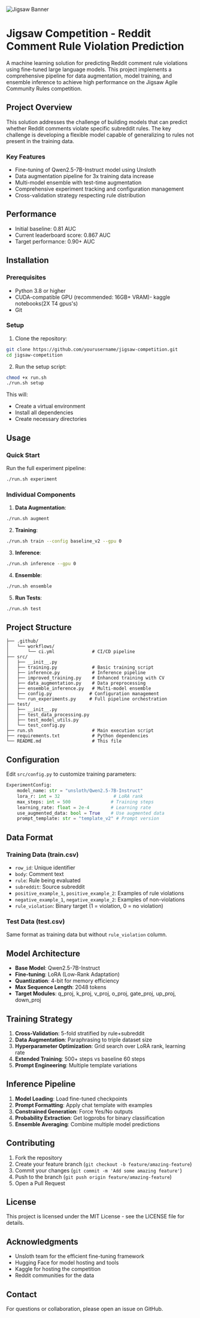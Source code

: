 ![Jigsaw Banner](assets/Jigsaw.png)
# Jigsaw Competition - Reddit Comment Rule Violation Prediction

A machine learning solution for predicting Reddit comment rule violations using fine-tuned large language models. This project implements a comprehensive pipeline for data augmentation, model training, and ensemble inference to achieve high performance on the Jigsaw Agile Community Rules competition.

## Project Overview

This solution addresses the challenge of building models that can predict whether Reddit comments violate specific subreddit rules. The key challenge is developing a flexible model capable of generalizing to rules not present in the training data.

### Key Features

- Fine-tuning of Qwen2.5-7B-Instruct model using Unsloth
- Data augmentation pipeline for 3x training data increase
- Multi-model ensemble with test-time augmentation
- Comprehensive experiment tracking and configuration management
- Cross-validation strategy respecting rule distribution

## Performance

- Initial baseline: 0.81 AUC
- Current leaderboard score: 0.867 AUC
- Target performance: 0.90+ AUC

## Installation

### Prerequisites

- Python 3.8 or higher
- CUDA-compatible GPU (recommended: 16GB+ VRAM)- kaggle notebooks(2X T4 gpus's)
- Git

### Setup

1. Clone the repository:
```bash
git clone https://github.com/yourusername/jigsaw-competition.git
cd jigsaw-competition
```

2. Run the setup script:
```bash
chmod +x run.sh
./run.sh setup
```

This will:
- Create a virtual environment
- Install all dependencies
- Create necessary directories

## Usage

### Quick Start

Run the full experiment pipeline:
```bash
./run.sh experiment
```

### Individual Components

1. **Data Augmentation**:
```bash
./run.sh augment
```

2. **Training**:
```bash
./run.sh train --config baseline_v2 --gpu 0
```

3. **Inference**:
```bash
./run.sh inference --gpu 0
```

4. **Ensemble**:
```bash
./run.sh ensemble
```

5. **Run Tests**:
```bash
./run.sh test
```

## Project Structure

```
├── .github/
│   └── workflows/
│       └── ci.yml              # CI/CD pipeline
├── src/
│   ├── __init__.py
│   ├── training.py             # Basic training script
│   ├── inference.py            # Inference pipeline
│   ├── improved_training.py    # Enhanced training with CV
│   ├── data_augmentation.py    # Data preprocessing
│   ├── ensemble_inference.py   # Multi-model ensemble
│   ├── config.py              # Configuration management
│   └── run_experiments.py     # Full pipeline orchestration
├── test/
│   ├── __init__.py
│   ├── test_data_processing.py
│   ├── test_model_utils.py
│   └── test_config.py
├── run.sh                      # Main execution script
├── requirements.txt            # Python dependencies
└── README.md                   # This file
```

## Configuration

Edit `src/config.py` to customize training parameters:

```python
ExperimentConfig:
    model_name: str = "unsloth/Qwen2.5-7B-Instruct"
    lora_r: int = 32                    # LoRA rank
    max_steps: int = 500               # Training steps  
    learning_rate: float = 2e-4        # Learning rate
    use_augmented_data: bool = True    # Use augmented data
    prompt_template: str = "template_v2" # Prompt version
```

## Data Format

### Training Data (train.csv)
- `row_id`: Unique identifier
- `body`: Comment text
- `rule`: Rule being evaluated
- `subreddit`: Source subreddit
- `positive_example_1`, `positive_example_2`: Examples of rule violations
- `negative_example_1`, `negative_example_2`: Examples of non-violations
- `rule_violation`: Binary target (1 = violation, 0 = no violation)

### Test Data (test.csv)
Same format as training data but without `rule_violation` column.

## Model Architecture

- **Base Model**: Qwen2.5-7B-Instruct
- **Fine-tuning**: LoRA (Low-Rank Adaptation)
- **Quantization**: 4-bit for memory efficiency
- **Max Sequence Length**: 2048 tokens
- **Target Modules**: q_proj, k_proj, v_proj, o_proj, gate_proj, up_proj, down_proj

## Training Strategy

1. **Cross-Validation**: 5-fold stratified by rule+subreddit
2. **Data Augmentation**: Paraphrasing to triple dataset size
3. **Hyperparameter Optimization**: Grid search over LoRA rank, learning rate
4. **Extended Training**: 500+ steps vs baseline 60 steps
5. **Prompt Engineering**: Multiple template variations

## Inference Pipeline

1. **Model Loading**: Load fine-tuned checkpoints
2. **Prompt Formatting**: Apply chat template with examples
3. **Constrained Generation**: Force Yes/No outputs
4. **Probability Extraction**: Get logprobs for binary classification
5. **Ensemble Averaging**: Combine multiple model predictions

## Contributing

1. Fork the repository
2. Create your feature branch (`git checkout -b feature/amazing-feature`)
3. Commit your changes (`git commit -m 'Add some amazing feature'`)
4. Push to the branch (`git push origin feature/amazing-feature`)
5. Open a Pull Request

## License

This project is licensed under the MIT License - see the LICENSE file for details.

## Acknowledgments

- Unsloth team for the efficient fine-tuning framework
- Hugging Face for model hosting and tools
- Kaggle for hosting the competition
- Reddit communities for the data

## Contact

For questions or collaboration, please open an issue on GitHub.
